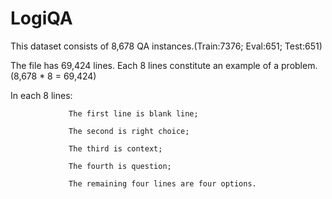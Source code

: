 # LogiQA
This dataset consists of 8,678 QA instances.(Train:7376; Eval:651; Test:651)

The file has 69,424 lines. Each 8 lines constitute an example of a problem.  (8,678 * 8 = 69,424)

In each 8 lines: 

                 The first line is blank line;

                 The second is right choice;

                 The third is context;
 
                 The fourth is question;
    
                 The remaining four lines are four options.
